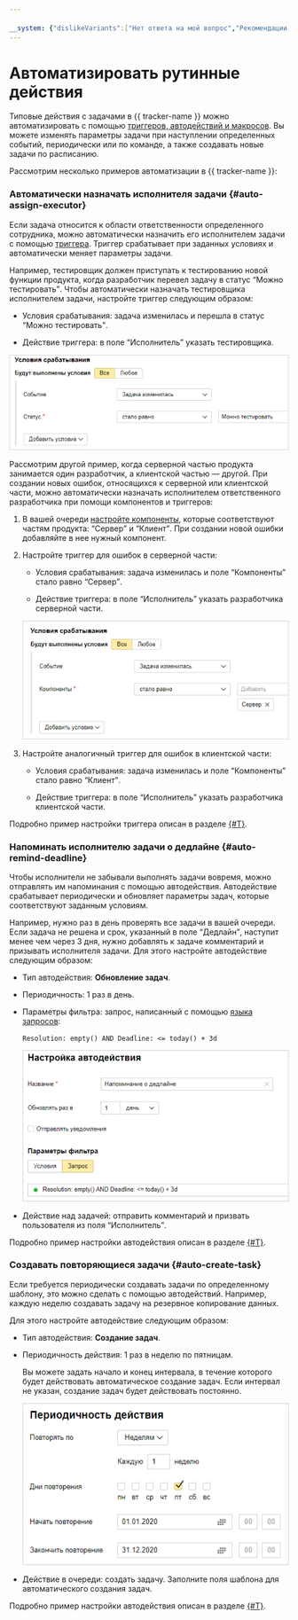 ```yaml
---

__system: {"dislikeVariants":["Нет ответа на мой вопрос","Рекомендации не помогли","Содержание не соответсвует заголовку","Другое"]}
---
```

# Автоматизировать рутинные действия

Типовые действия с задачами в {{ tracker-name }} можно автоматизировать с помощью [триггеров, автодействий и макросов](automation.md). Вы можете изменять параметры задачи при наступлении определенных событий, периодически или по команде, а также создавать новые задачи по расписанию.

Рассмотрим несколько примеров автоматизации в {{ tracker-name }}:

### Автоматически назначать исполнителя задачи {#auto-assign-executor}

Если задача относится к области ответственности определенного сотрудника, можно автоматически назначить его исполнителем задачи с помощью [триггера](user/trigger.md). Триггер срабатывает при заданных условиях и автоматически меняет параметры задачи.

Например, тестировщик должен приступать к тестированию новой функции продукта, когда разработчик перевел задачу в статус <q>Можно тестировать</q>. Чтобы автоматически назначать тестировщика исполнителем задачи, настройте триггер следующим образом:

- Условия срабатывания: задача изменилась и перешла в статус <q>Можно тестировать</q>.

- Действие триггера: в поле <q>Исполнитель</q> указать тестировщика.

![](../_assets/tracker/trigger-example-status.png)

Рассмотрим другой пример, когда серверной частью продукта занимается один разработчик, а клиентской частью — другой. При создании новых ошибок, относящихся к серверной или клиентской части, можно автоматически назначать исполнителем ответственного разработчика при помощи компонентов и триггеров:

1. В вашей очереди [настройте компоненты](manager/components.md), которые соответствуют частям продукта: <q>Сервер</q> и <q>Клиент</q>. При создании новой ошибки добавляйте в нее нужный компонент.

1. Настройте триггер для ошибок в серверной части:

    - Условия срабатывания: задача изменилась и поле <q>Компоненты</q> стало равно <q>Сервер</q>.

    - Действие триггера: в поле <q>Исполнитель</q> указать разработчика серверной части.

    ![](../_assets/tracker/dev-process-trigger-component.png)

1. Настройте аналогичный триггер для ошибок в клиентской части:

    - Условия срабатывания: задача изменилась и поле <q>Компоненты</q> стало равно <q>Клиент</q>.

    - Действие триггера: в поле <q>Исполнитель</q> указать разработчика клиентской части.

Подробно пример настройки триггера описан в разделе [{#T}](manager/trigger-examples.md#assign_ticket).

### Напоминать исполнителю задачи о дедлайне {#auto-remind-deadline}

Чтобы исполнители не забывали выполнять задачи вовремя, можно отправлять им напоминания с помощью автодействия. Автодействие срабатывает периодически и обновляет параметры задач, которые соответствуют заданным условиям.

Например, нужно раз в день проверять все задачи в вашей очереди. Если задача не решена и срок, указанный в поле <q>Дедлайн</q>, наступит менее чем через 3 дня, нужно добавлять к задаче комментарий и призывать исполнителя задачи. Для этого настройте автодействие следующим образом:

- Тип автодействия: **Обновление задач**.

- Периодичность: 1 раз в день.

- Параметры фильтра: запрос, написанный с помощью [языка запросов](user/query-filter.md): 

    ```
    Resolution: empty() AND Deadline: <= today() + 3d
    ```

    ![](../_assets/tracker/autoaction-example-condition.png)

- Действие над задачей: отправить комментарий и призвать пользователя из поля <q>Исполнитель</q>. 

Подробно пример настройки автодействия описан в разделе [{#T}](user/create-autoaction.md#autoaction_example).

### Создавать повторяющиеся задачи {#auto-create-task}

Если требуется периодически создавать задачи по определенному шаблону, это можно сделать с помощью автодействий. Например, каждую неделю создавать задачу на резервное копирование данных.

Для этого настройте автодействие следующим образом:

- Тип автодействия: **Создание задач**.

- Периодичность действия: 1 раз в неделю по пятницам.

    Вы можете задать начало и конец интервала, в течение которого будет действовать автоматическое создание задач. Если интервал не указан, создание задач будет действовать постоянно.

    ![](../_assets/tracker/dev-process-autoaction-schedule.png)

- Действие в очереди: создать задачу. Заполните поля шаблона для автоматического создания задач.

Подробно пример настройки автодействия описан в разделе [{#T}](user/create-autoaction.md#autoaction_example).